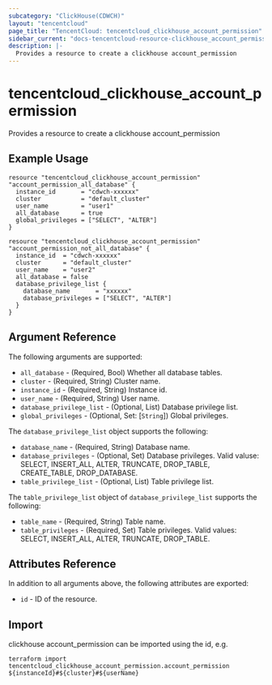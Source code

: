 ```yaml
---
subcategory: "ClickHouse(CDWCH)"
layout: "tencentcloud"
page_title: "TencentCloud: tencentcloud_clickhouse_account_permission"
sidebar_current: "docs-tencentcloud-resource-clickhouse_account_permission"
description: |-
  Provides a resource to create a clickhouse account_permission
---
```


# tencentcloud_clickhouse_account_permission

Provides a resource to create a clickhouse account_permission

## Example Usage

```hcl
resource "tencentcloud_clickhouse_account_permission" "account_permission_all_database" {
  instance_id       = "cdwch-xxxxxx"
  cluster           = "default_cluster"
  user_name         = "user1"
  all_database      = true
  global_privileges = ["SELECT", "ALTER"]
}

resource "tencentcloud_clickhouse_account_permission" "account_permission_not_all_database" {
  instance_id  = "cdwch-xxxxxx"
  cluster      = "default_cluster"
  user_name    = "user2"
  all_database = false
  database_privilege_list {
    database_name       = "xxxxxx"
    database_privileges = ["SELECT", "ALTER"]
  }
}
```

## Argument Reference

The following arguments are supported:

* `all_database` - (Required, Bool) Whether all database tables.
* `cluster` - (Required, String) Cluster name.
* `instance_id` - (Required, String) Instance id.
* `user_name` - (Required, String) User name.
* `database_privilege_list` - (Optional, List) Database privilege list.
* `global_privileges` - (Optional, Set: [`String`]) Global privileges.

The `database_privilege_list` object supports the following:

* `database_name` - (Required, String) Database name.
* `database_privileges` - (Optional, Set) Database privileges. Valid valuse: SELECT, INSERT_ALL, ALTER, TRUNCATE, DROP_TABLE, CREATE_TABLE, DROP_DATABASE.
* `table_privilege_list` - (Optional, List) Table privilege list.

The `table_privilege_list` object of `database_privilege_list` supports the following:

* `table_name` - (Required, String) Table name.
* `table_privileges` - (Required, Set) Table privileges. Valid values: SELECT, INSERT_ALL, ALTER, TRUNCATE, DROP_TABLE.

## Attributes Reference

In addition to all arguments above, the following attributes are exported:

* `id` - ID of the resource.




## Import

clickhouse account_permission can be imported using the id, e.g.

```
terraform import tencentcloud_clickhouse_account_permission.account_permission ${instanceId}#${cluster}#${userName}
```


